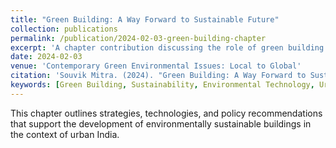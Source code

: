 ```yaml
---
title: "Green Building: A Way Forward to Sustainable Future"
collection: publications
permalink: /publication/2024-02-03-green-building-chapter
excerpt: 'A chapter contribution discussing the role of green building practices in achieving sustainable urban development, featured in the edited volume "Contemporary Green Environmental Issues: Local to Global."'
date: 2024-02-03
venue: 'Contemporary Green Environmental Issues: Local to Global'
citation: 'Souvik Mitra. (2024). "Green Building: A Way Forward to Sustainable Future." In <i>Contemporary Green Environmental Issues: Local to Global</i>. ISBN: 978-93-5747-780-2.'
keywords: [Green Building, Sustainability, Environmental Technology, Urban Planning]
---
```

This chapter outlines strategies, technologies, and policy recommendations that support the development of environmentally sustainable buildings in the context of urban India.
